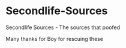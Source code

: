 Secondlife-Sources
==================

Secondlife Sources - The sources that poofed

Many thanks for Boy for rescuing these
